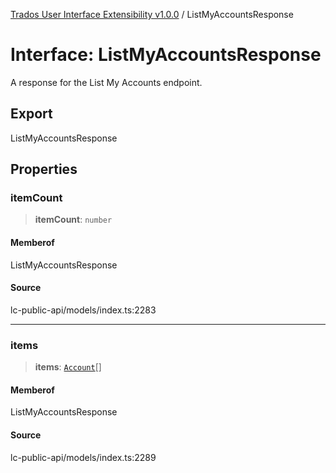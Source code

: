 [Trados User Interface Extensibility v1.0.0](../wiki/globals) / ListMyAccountsResponse

# Interface: ListMyAccountsResponse

A response for the List My Accounts endpoint.

## Export

ListMyAccountsResponse

## Properties

### itemCount

> **itemCount**: `number`

#### Memberof

ListMyAccountsResponse

#### Source

lc-public-api/models/index.ts:2283

***

### items

> **items**: [`Account`](../wiki/Interface.Account)[]

#### Memberof

ListMyAccountsResponse

#### Source

lc-public-api/models/index.ts:2289
